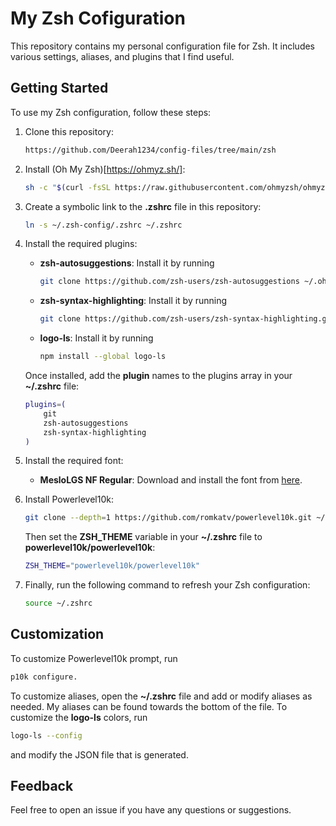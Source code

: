 # My Zsh Cofiguration

This repository contains my personal configuration file for Zsh. It includes various settings, aliases, and plugins that I find useful.

## Getting Started

To use my Zsh configuration, follow these steps:

1. Clone this repository:
	```bash
	https://github.com/Deerah1234/config-files/tree/main/zsh
	```
2. Install (Oh My Zsh)[https://ohmyz.sh/]:
	```bash
	sh -c "$(curl -fsSL https://raw.githubusercontent.com/ohmyzsh/ohmyzsh/master/tools/install.sh)"
	```
3. Create a symbolic link to the **.zshrc** file in this repository:
	```bash
	ln -s ~/.zsh-config/.zshrc ~/.zshrc
	```
4. Install the required plugins:
	- **zsh-autosuggestions**: Install it by running
		```bash
		git clone https://github.com/zsh-users/zsh-autosuggestions ~/.oh-my-zsh/custom/plugins/zsh-autosuggestions
		```
	- **zsh-syntax-highlighting**: Install it by running
		```bash
		git clone https://github.com/zsh-users/zsh-syntax-highlighting.git ~/.oh-my-zsh/custom/plugins/zsh-syntax-highlighting
		```
	- **logo-ls**: Install it by running
		```bash
		npm install --global logo-ls
		```

	Once installed, add the **plugin** names to the plugins array in your **~/.zshrc** file:
	```bash
	plugins=(
		git
		zsh-autosuggestions
		zsh-syntax-highlighting
	)
	```

5. Install the required font:

	- **MesloLGS NF Regular**: Download and install the font from [here](https://github.com/romkatv/powerlevel10k#meslo-nerd-font-patched-for-powerlevel10k).

6. Install Powerlevel10k:
	```bash
	git clone --depth=1 https://github.com/romkatv/powerlevel10k.git ~/.oh-my-zsh/custom/themes/powerlevel10k
	```
	Then set the **ZSH_THEME** variable in your **~/.zshrc** file to **powerlevel10k/powerlevel10k**:
	```bash
	ZSH_THEME="powerlevel10k/powerlevel10k"
	```
7. Finally, run the following command to refresh your Zsh configuration:
	```bash
	source ~/.zshrc
	```

## Customization
To customize Powerlevel10k prompt, run 
```bash
p10k configure.
```
To customize aliases, open the **~/.zshrc** file and add or modify aliases as needed. My aliases can be found towards the bottom of the file.
To customize the **logo-ls** colors, run 
```bash
logo-ls --config
```
and modify the JSON file that is generated.

## Feedback

Feel free to open an issue if you have any questions or suggestions.
